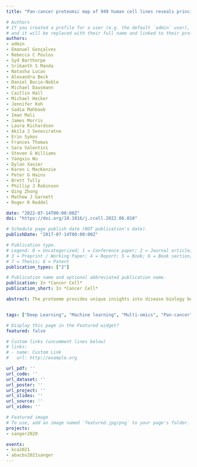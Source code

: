 ```yaml
---
title: "Pan-cancer proteomic map of 949 human cell lines reveals principles of cancer vulnerabilities"

# Authors
# If you created a profile for a user (e.g. the default `admin` user), write the username (folder name) here 
# and it will be replaced with their full name and linked to their profile.
authors:
- admin 
- Emanuel Gonçalves
- Rebecca C Poulos
- Syd Barthorpe
- Srikanth S Manda
- Natasha Lucas
- Alexandra Beck
- Daniel Bucio-Noble
- Michael Dausmann
- Caitlin Hall
- Michael Hecker
- Jennifer Koh
- Sadia Mahboob
- Iman Mali
- James Morris
- Laura Richardson
- Akila J Seneviratne
- Erin Sykes
- Frances Thomas
- Sara Valentini
- Steven G Williams
- Yangxiu Wu
- Dylan Xavier
- Karen L MacKenzie
- Peter G Hains
- Brett Tully
- Phillip J Robinson
- Qing Zhong
- Mathew J Garnett
- Roger R Reddel

date: "2022-07-14T00:00:00Z"
doi: "https://doi.org/10.1016/j.ccell.2022.06.010"

# Schedule page publish date (NOT publication's date).
publishDate: "2017-07-14T00:00:00Z"

# Publication type.
# Legend: 0 = Uncategorized; 1 = Conference paper; 2 = Journal article;
# 3 = Preprint / Working Paper; 4 = Report; 5 = Book; 6 = Book section;
# 7 = Thesis; 8 = Patent
publication_types: ["2"]

# Publication name and optional abbreviated publication name.
publication: In *Cancer Cell*
publication_short: In *Cancer Cell*

abstract: The proteome provides unique insights into disease biology beyond the genome and transcriptome. A lack of large proteomic datasets has restricted the identification of new cancer biomarkers. Here, proteomes of 949 cancer cell lines across 28 tissue types are analyzed by mass spectrometry. Deploying a workflow to quantify 8,498 proteins, these data capture evidence of cell-type and post-transcriptional modifications. Integrating multi-omics, drug response, and CRISPR-Cas9 gene essentiality screens with a deep learning-based pipeline reveals thousands of protein biomarkers of cancer vulnerabilities that are not significant at the transcript level. The power of the proteome to predict drug response is very similar to that of the transcriptome. Further, random downsampling to only 1,500 proteins has limited impact on predictive power, consistent with protein networks being highly connected and co-regulated. This pan-cancer proteomic map (ProCan-DepMapSanger) is a comprehensive resource available at https://cellmodelpassports.sanger.ac.uk.


tags: ["Deep Learning", "Machine learning", "Multi-omics", "Pan-cancer", "Drug response", "CRISPR-Cas9"]

# Display this page in the Featured widget?
featured: false

# Custom links (uncomment lines below)
# links:
# - name: Custom Link
#   url: http://example.org

url_pdf: ''
url_code: ''
url_dataset: ''
url_poster: ''
url_project: ''
url_slides: ''
url_source: ''
url_video: ''

# Featured image
# To use, add an image named `featured.jpg/png` to your page's folder. 
projects:
- sanger2020

events: 
- kca2021
- abacbs2021sanger
---
```



